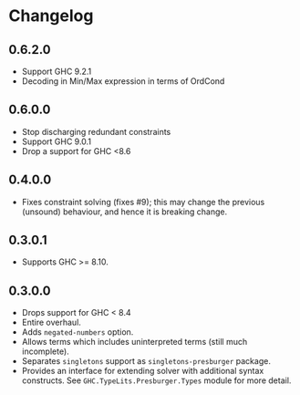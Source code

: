 Changelog
==========
## 0.6.2.0
* Support GHC 9.2.1
* Decoding in Min/Max expression in terms of OrdCond

## 0.6.0.0
* Stop discharging redundant constraints
* Support GHC 9.0.1
* Drop a support for GHC <8.6

## 0.4.0.0
* Fixes constraint solving (fixes #9); this may change the previous (unsound) behaviour, and hence it is breaking change.

## 0.3.0.1
* Supports GHC >= 8.10.

## 0.3.0.0
* Drops support for GHC < 8.4
* Entire overhaul.
* Adds `negated-numbers` option.
* Allows terms which includes uninterpreted terms (still much incomplete).
* Separates `singletons` support as `singletons-presburger` package.
* Provides an interface for extending solver with additional syntax constructs.
  See `GHC.TypeLits.Presburger.Types` module for more detail.
